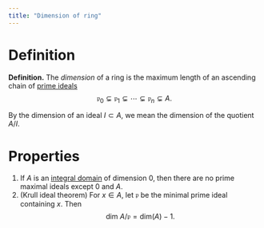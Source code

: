 ```yaml
---
title: "Dimension of ring"
---
```


# Definition
**Definition.** The _dimension_ of a ring is the maximum length of an ascending chain of [prime ideals](<notes/ntpy/Definitions/Ring theory/Prime ideal.md>) 
$$
\mathfrak{p}_0\subsetneq\mathfrak{p}_1\subsetneq\cdots\subsetneq\mathfrak{p}_n\subsetneq A.
$$

By the dimension of an ideal $I\subset A$, we mean the dimension of the quotient $A/I$.

# Properties
1. If $A$ is an [integral domain](<notes/ntpy/Definitions/Ring theory/Integral domain.md>) of dimension 0, then there are no prime maximal ideals except 0 and $A$.
2. (Krull ideal theorem) For $x\in A$, let $\mathfrak{p}$ be the minimal prime ideal containing $x$. Then $$\text{dim }A/\mathfrak{p}=\text{dim}(A)-1.$$
